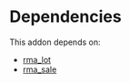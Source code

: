 # Dependencies

This addon depends on:

- [rma_lot](../../odoo-bringout-oca-rma-rma_lot)
- [rma_sale](../../odoo-bringout-oca-rma-rma_sale)
